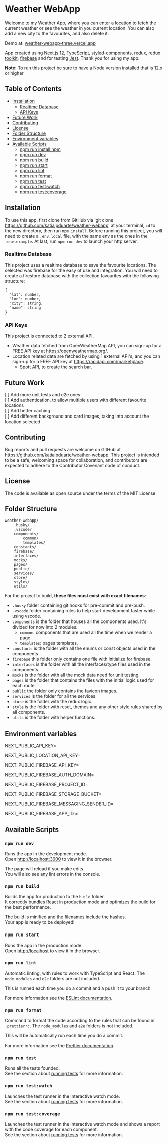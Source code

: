 # Weather WebApp

Welcome to my Weather App, where you can enter a location to fetch the current weather or see the weather in you current location. You can also add a new city to the favourites, and also delete it.

Demo at: [weather-webapp-three.vercel.app](http://weather-webapp-three.vercel.app)

App created using [Next.js 12](https://nextjs.org/), [TypeScript](https://www.typescriptlang.org/), [styled-components](https://styled-components.com/), [redux](https://redux.js.org/), [redux toolkit](https://redux-toolkit.js.org/), [firebase](https://firebase.google.com/) and for testing [Jest](https://jestjs.io/). Thank you for using my app.

**Note:** To run this project be sure to have a Node version installed that is 12.x or higher

## Table of Contents

- [Installation](#installation)
  - [Realtime Database](#realtime-database)
  - [API Keys](#api-keys)
- [Future Work](#future-work)
- [Contributing](#contributing)
- [License](#license)
- [Folder Structure](#folder-structure)
- [Environment variables](#environment-variables)
- [Available Scripts](#available-scripts)
  - [npm run install:npm](#npm-run-installnpm)
  - [npm run dev](#npm-run-dev)
  - [npm run build](#npm-run-build)
  - [npm run start](#npm-run-start)
  - [npm run lint](#npm-run-lint)
  - [npm run format](#npm-run-format)
  - [npm run test](#npm-run-test)
  - [npm run test:watch](#npm-run-testwatch)
  - [npm run test:coverage](#npm-run-testcoverage)

## Installation

To use this app, first clone from GitHub via 'git clone https://github.com/katiaipduarte/weather-webapp' at your terminal, `cd` to the new directory, then run `npm install`. Before running this project, you will need to create a `.env.local` file, with the same env as the ones in the `.env.example`. At last, run `npm run dev` to launch your http server.

### Realtime Database

This project uses a realtime database to save the favourite locations. The selected was firebase for the easy of use and integration.
You will need to create a firestore database with the collection favourites with the following structure:

```
{
  "lat": number,
  "lon": number,
  "city": string,
  "name": string
}
```

### API Keys

This project is connected to 2 external API.

- Weather data fetched from OpenWeatherMap API, you can sign-up for a FREE API key at https://openweathermap.org/.
- Location related data are fetched by using 1 external API's, and you can sign-up for a FREE API key at https://rapidapi.com/marketplace.
  - [Spott API](https://www.spott.dev/), to create the search bar.

## Future Work

[ ] Add more unit tests and e2e ones<br>
[ ] Add authentication, to allow multiple users with different favourite locations<br>
[ ] Add better caching <br>
[ ] Add different background and card images, taking into account the location selected<br>

## Contributing

Bug reports and pull requests are welcome on GitHub at https://github.com/katiaipduarte/weather-webapp. This project is intended to be a safe, welcoming space for collaboration, and contributors are expected to adhere to the Contributor Covenant code of conduct.

## License

The code is available as open source under the terms of the MIT License.

## Folder Structure

```
weather-webapp/
    .husky/
    .vscode/
    components/
        common/
        templates/
    constants/
    firebase/
    interfaces/
    mocks/
    pages/
    public/
    services/
    store/
    styles/
    utils/
```

For the project to build, **these files must exist with exact filenames**:

- `.husky` folder containing git hooks for pre-commit and pre-push.
- `.vscode` folder containing rules to help start development faster while using vscode.
- `components` is the folder that houses all the components used. It's divided for now into 2 modules.
  - `common`: components that are used all the time when we render a page.
  - `templates`: pages templates.
- `constants` is the folder with all the enums or const objects used in the components.
- `firebase` this folder only contains one file with initialize for firebase.
- `interfaces` is the folder with all the interfaces/type files used in the components.
- `mocks` is the folder with all the mock data need for unit testing.
- `pages` is the folder that contains the files with the initial logic used for each route.
- `public` the folder only contains the favicon images.
- `services` is the folder for all the services.
- `store` is the folder with the redux logic.
- `style` is the folder with reset, themes and any other style rules shared by all components.
- `utils` is the folder with helper functions.

## Environment variables

NEXT_PUBLIC_API_KEY=

NEXT_PUBLIC_LOCATION_API_KEY=

NEXT_PUBLIC_FIREBASE_API_KEY=

NEXT_PUBLIC_FIREBASE_AUTH_DOMAIN=

NEXT_PUBLIC_FIREBASE_PROJECT_ID=

NEXT_PUBLIC_FIREBASE_STORAGE_BUCKET=

NEXT_PUBLIC_FIREBASE_MESSAGING_SENDER_ID=

NEXT_PUBLIC_FIREBASE_APP_ID =

## Available Scripts

### `npm run dev`

Runs the app in the development mode.<br />
Open [http://localhost:3000](http://localhost:3000) to view it in the browser.

The page will reload if you make edits.<br />
You will also see any lint errors in the console.

### `npm run build`

Builds the app for production to the `build` folder.<br />
It correctly bundles React in production mode and optimizes the build for the best performance.

The build is minified and the filenames include the hashes.<br />
Your app is ready to be deployed!

### `npm run start`

Runs the app in the production mode.<br />
Open [http://localhost](http://localhost) to view it in the browser.

### `npm run lint`

Automatic linting, with rules to work with TypeScript and React. The `node_modules` and `e2e` folders are not included.

This is runned each time you do a commit and a push it to your branch.

For more information see the [ESLint documentation](https://eslint.org/).

### `npm run format`

Command to format the code according to the rules that can be found in `.prettierrc`. The `node_modules` and `e2e` folders is not included.

This will be automatically run each time you do a commit.

For more information see the [Prettier documentation](https://prettier.io/).

### `npm run test`

Runs all the tests founded.<br />
See the section about [running tests](https://facebook.github.io/create-react-app/docs/running-tests) for more information.

### `npm run test:watch`

Launches the test runner in the interactive watch mode.<br />
See the section about [running tests](https://facebook.github.io/create-react-app/docs/running-tests) for more information.

### `npm run test:coverage`

Launches the test runner in the interactive watch mode and shows a report with the code coverage for each component.<br />
See the section about [running tests](https://facebook.github.io/create-react-app/docs/running-tests) for more information.
